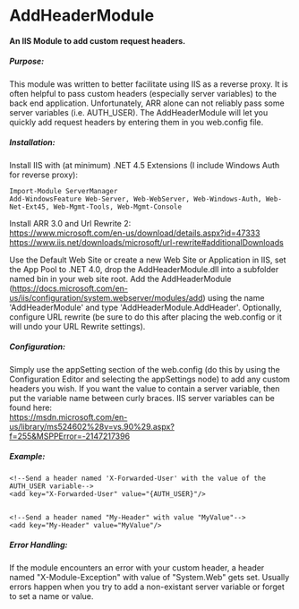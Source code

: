 # AddHeaderModule
#### An IIS Module to add custom request headers.

##### Purpose:
This module was written to better facilitate using IIS as a reverse proxy. It is often helpful to pass custom headers (especially server variables) to the back end application. Unfortunately, ARR alone can not reliably pass some server variables (i.e. AUTH_USER). The AddHeaderModule will let you quickly add request headers by entering them in you web.config file.

##### Installation:
Install IIS with (at minimum) .NET 4.5 Extensions (I include Windows Auth for reverse proxy):
````
Import-Module ServerManager
Add-WindowsFeature Web-Server, Web-WebServer, Web-Windows-Auth, Web-Net-Ext45, Web-Mgmt-Tools, Web-Mgmt-Console
````
Install ARR 3.0 and Url Rewrite 2:  
https://www.microsoft.com/en-us/download/details.aspx?id=47333  
https://www.iis.net/downloads/microsoft/url-rewrite#additionalDownloads  

Use the Default Web Site or create a new Web Site or Application in IIS, set the App Pool to .NET 4.0, drop the AddHeaderModule.dll into a subfolder named bin in your web site root. Add the AddHeaderModule (https://docs.microsoft.com/en-us/iis/configuration/system.webserver/modules/add) using the name 'AddHeaderModule' and type 'AddHeaderModule.AddHeader'. Optionally, configure URL rewrite (be sure to do this after placing the web.config or it will undo your URL Rewrite settings).

##### Configuration:
Simply use the appSetting section of the web.config (do this by using the Configuration Editor and selecting the appSettings node) to add any custom headers you wish. If you want the value to contain a server variable, then put the variable name between curly braces. IIS server variables can be found here:  
https://msdn.microsoft.com/en-us/library/ms524602%28v=vs.90%29.aspx?f=255&MSPPError=-2147217396

##### Example:
```
<!--Send a header named 'X-Forwarded-User' with the value of the AUTH_USER variable-->
<add key="X-Forwarded-User" value="{AUTH_USER}"/>


<!--Send a header named "My-Header" with value "MyValue"-->
<add key="My-Header" value="MyValue"/>
```

##### Error Handling:
If the module encounters an error with your custom header, a header named "X-Module-Exception" with value of "System.Web" gets set. Usually errors happen when you try to add a non-existant server variable or forget to set a name or value.
